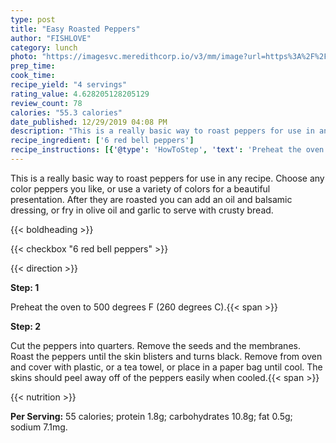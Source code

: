 ```yaml
---
type: post
title: "Easy Roasted Peppers"
author: "FISHLOVE"
category: lunch
photo: "https://imagesvc.meredithcorp.io/v3/mm/image?url=https%3A%2F%2Fimages.media-allrecipes.com%2Fuserphotos%2F1115155.jpg"
prep_time: 
cook_time: 
recipe_yield: "4 servings"
rating_value: 4.628205128205129
review_count: 78
calories: "55.3 calories"
date_published: 12/29/2019 04:08 PM
description: "This is a really basic way to roast peppers for use in any recipe. Choose any color peppers you like, or use a variety of colors for a beautiful presentation.  After they are roasted you can add an oil and balsamic dressing, or fry in olive oil and garlic to serve with crusty bread."
recipe_ingredient: ['6 red bell peppers']
recipe_instructions: [{'@type': 'HowToStep', 'text': 'Preheat the oven to 500 degrees F (260 degrees C).\n'}, {'@type': 'HowToStep', 'text': 'Cut the peppers into quarters.  Remove the seeds and the membranes.  Roast the peppers until the skin blisters and turns black.  Remove from oven and cover with plastic, or a tea towel, or place in a paper bag until cool.  The skins should peel away off of the peppers easily when cooled.\n'}]
---
```


This is a really basic way to roast peppers for use in any recipe. Choose any color peppers you like, or use a variety of colors for a beautiful presentation.  After they are roasted you can add an oil and balsamic dressing, or fry in olive oil and garlic to serve with crusty bread. 

{{< boldheading >}}

{{< checkbox "6  red bell peppers" >}}


{{< direction >}}

**Step: 1**

Preheat the oven to 500 degrees F (260 degrees C).{{< span >}}

**Step: 2**

Cut the peppers into quarters.  Remove the seeds and the membranes.  Roast the peppers until the skin blisters and turns black.  Remove from oven and cover with plastic, or a tea towel, or place in a paper bag until cool.  The skins should peel away off of the peppers easily when cooled.{{< span >}}

{{< nutrition >}}

**Per Serving:** 55 calories; protein 1.8g; carbohydrates 10.8g; fat 0.5g; sodium 7.1mg.